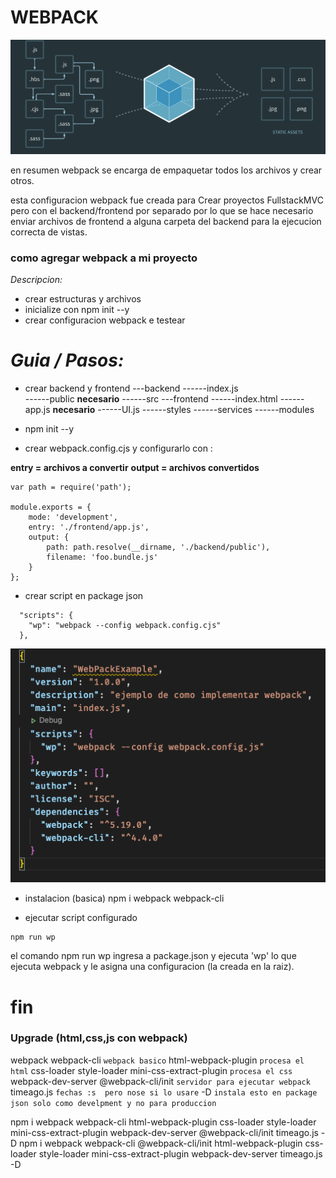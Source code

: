 # WEBPACK
![link](comofuncionawebpack.png)

en resumen webpack se encarga de empaquetar todos los archivos y crear otros.

esta configuracion webpack fue creada para Crear proyectos FullstackMVC pero con el backend/frontend por separado por lo que se hace necesario enviar archivos de frontend a alguna carpeta del backend para la ejecucion correcta de vistas.

### como agregar webpack a mi proyecto 

*Descripcion:*
- crear estructuras y archivos
- inicialize con npm init --y
- crear configuracion webpack e testear

# *Guia / Pasos:*
- crear backend y frontend
---backend
------index.js       
------public        **necesario**
------src
---frontend
------index.html
------app.js         **necesario**
------UI.js
------styles
------services
------modules
- npm init --y

- crear webpack.config.cjs y configurarlo con :

**entry   = archivos a convertir**
**output = archivos convertidos**

```
var path = require('path');

module.exports = {
    mode: 'development',
    entry: './frontend/app.js',
    output: {
        path: path.resolve(__dirname, './backend/public'),
        filename: 'foo.bundle.js'
    }
};
```

- crear script en package json

```
  "scripts": {
    "wp": "webpack --config webpack.config.cjs"
  },
```

![link](./versiones.png)

- instalacion (basica)
  npm i webpack webpack-cli

- ejecutar script configurado
  
```
npm run wp
```


el comando npm run wp ingresa a package.json y ejecuta 'wp' lo que ejecuta webpack y le asigna una configuracion (la creada en la raiz).


# fin

### Upgrade (html,css,js con webpack)
webpack webpack-cli  `webpack basico`
html-webpack-plugin   `procesa el html`
css-loader style-loader mini-css-extract-plugin `procesa el css`
webpack-dev-server @webpack-cli/init  `servidor para ejecutar webpack`
timeago.js  `fechas :s  pero nose si lo usare`
-D `instala esto en package json solo como develpment y no para produccion`

npm   i  webpack webpack-cli html-webpack-plugin css-loader style-loader mini-css-extract-plugin webpack-dev-server  @webpack-cli/init  timeago.js -D
npm i webpack webpack-cli @webpack-cli/init html-webpack-plugin css-loader style-loader mini-css-extract-plugin webpack-dev-server  timeago.js -D
